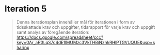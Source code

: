 Iteration 5
===========

> Denna iterationsplan innehåller mål för iterationen i form av tidsskattade krav och uppgifter, tidsrapport för varje krav och uppgift 
> samt analys av föregående iteration:
> https://docs.google.com/spreadsheet/ccc?key=0Ar_aR3LqS7c4dE1lMUMzc3VkTHBiNzhkRHlPTGVUQUE&usp=sharing
